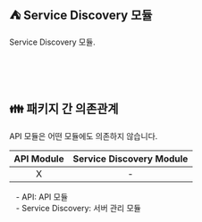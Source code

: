 ## ⛺️ Service Discovery 모듈

Service Discovery 모듈.

<br/><br/><br/>

## 👪 패키지 간 의존관계

API 모듈은 어떤 모듈에도 의존하지 않습니다.

| API Module | Service Discovery Module |
|:----------:|:------------------------:|
|     X      |            -             |

&nbsp;&nbsp; - API: API 모듈 <br/>
&nbsp;&nbsp; - Service Discovery: 서버 관리 모듈 <br/>

<br/>
